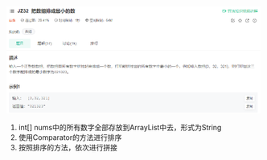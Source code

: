 ![img.png](img.png)

1. int[] nums中的所有数字全部存放到ArrayList中去，形式为String
2. 使用Comparator的方法进行排序
3. 按照排序的方法，依次进行拼接
